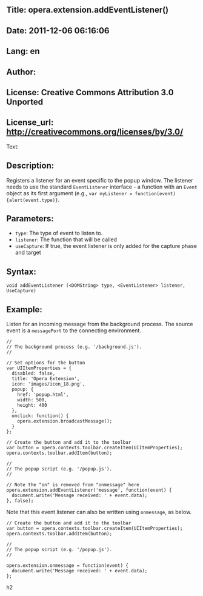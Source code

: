 Title: opera.extension.addEventListener()
----
Date: 2011-12-06 06:16:06
----
Lang: en
----
Author: 
----
License: Creative Commons Attribution 3.0 Unported
----
License_url: http://creativecommons.org/licenses/by/3.0/
----
Text:

<h2>Description:</h2>

<p>Registers a listener for an event specific to the popup window. The listener needs to use the standard <code>EventListener</code> interface - a function with an <code>Event</code> object as its first argument (e.g., <code>var myListener = function(event){alert(event.type)}</code>.</p>

<h2>Parameters:</h2>

<ul>
    <li><code>type</code>: The type of event to listen to.</li>
    <li><code>listener</code>: The function that will be called</li>
    <li><code>useCapture</code>: If true, the event listener is only added for the capture phase and target</li>
</ul>

<h2>Syntax:</h2>

<p><code>void addEventListener (&lt;DOMString&gt; type, &lt;EventListener&gt; listener, UseCapture)</code></p>

<h2>Example:</h2>

<p>Listen for an incoming message from the background process. The source event is a <code>messagePort</code> to the connecting environment.</p>

<pre><code>//
// The background process (e.g. &#39;/background.js&#39;). 
//

// Set options for the button
var UIItemProperties = {
  disabled: false,
  title: &#39;Opera Extension&#39;,
  icon: &#39;images/icon_18.png&#39;,
  popup: {
    href: &#39;popup.html&#39;,
    width: 500,
    height: 400
  },
  onclick: function() {
    opera.extension.broadcastMessage();
  }
};

// Create the button and add it to the toolbar
var button = opera.contexts.toolbar.createItem(UIItemProperties);
opera.contexts.toolbar.addItem(button);
</code></pre>

<pre><code>//
// The popup script (e.g. &#39;/popup.js&#39;). 
//

// Note the &quot;on&quot; is removed from &quot;onmessage&quot; here
opera.extension.addEventListener(&#39;message&#39;, function(event) {
  document.write(&#39;Message received: &#39; + event.data);
}, false);</code></pre>

<p>Note that this event listener can also be written using <code>onmessage</code>, as below.</p>

<pre><code>// Create the button and add it to the toolbar
var button = opera.contexts.toolbar.createItem(UIItemProperties);
opera.contexts.toolbar.addItem(button);

//
// The popup script (e.g. &#39;/popup.js&#39;). 
//

opera.extension.onmessage = function(event) {
  document.write(&#39;Message received: &#39; + event.data); 
};</code></pre>

h2
